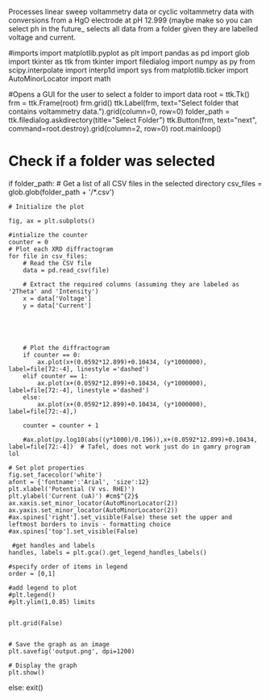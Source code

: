 Processes linear sweep voltammetry data or cyclic voltammetry data with conversions from a HgO electrode at pH 12.999 (maybe make so you can select ph in the future_
selects all data from a folder given they are labelled voltage and current.

#imports
import matplotlib.pyplot as plt
import pandas as pd
import glob
import tkinter as ttk
from tkinter import filedialog
import numpy as py
from scipy.interpolate import interp1d
import sys
from matplotlib.ticker import AutoMinorLocator
import math

    

#Opens a GUI for the user to select a folder to import data
root = ttk.Tk()
frm = ttk.Frame(root)
frm.grid()
ttk.Label(frm, text="Select folder that contains voltammetry data.").grid(column=0, row=0)
folder_path = ttk.filedialog.askdirectory(title="Select Folder")
ttk.Button(frm, text="next", command=root.destroy).grid(column=2, row=0)
root.mainloop()

# Check if a folder was selected
if folder_path:
    # Get a list of all CSV files in the selected directory
    csv_files = glob.glob(folder_path + '/*.csv')

    # Initialize the plot
    
    fig, ax = plt.subplots()
    
    #intialize the counter
    counter = 0
    # Plot each XRD diffractogram
    for file in csv_files:
        # Read the CSV file
        data = pd.read_csv(file)

        # Extract the required columns (assuming they are labeled as '2Theta' and 'Intensity')
        x = data['Voltage']
        y = data['Current']
        
 
        
        

        # Plot the diffractogram
        if counter == 0:
            ax.plot(x+(0.0592*12.899)+0.10434, (y*1000000), label=file[72:-4], linestyle ='dashed')
        elif counter == 1:
            ax.plot(x+(0.0592*12.899)+0.10434, (y*1000000), label=file[72:-4], linestyle ='dashed')
        else:
            ax.plot(x+(0.0592*12.899)+0.10434, (y*1000000), label=file[72:-4],)
        
        counter = counter + 1
            
        #ax.plot(py.log10(abs((y*1000)/0.196)),x+(0.0592*12.899)+0.10434, label=file[72:-4])  # Tafel, does not work just do in gamry program lol

    # Set plot properties
    fig.set_facecolor('white')
    afont = {'fontname':'Arial', 'size':12}
    plt.xlabel('Potential (V vs. RHE)')
    plt.ylabel('Current (uA)') #cm$^{2}$
    ax.xaxis.set_minor_locator(AutoMinorLocator(2))
    ax.yaxis.set_minor_locator(AutoMinorLocator(2))
    #ax.spines['right'].set_visible(False) these set the upper and leftmost borders to invis - formatting choice
    #ax.spines['top'].set_visible(False)
    
     #get handles and labels
    handles, labels = plt.gca().get_legend_handles_labels()

    #specify order of items in legend
    order = [0,1]

    #add legend to plot
    #plt.legend()
    #plt.ylim(1,0.85) limits
    
    
    plt.grid(False)
    

    # Save the graph as an image
    plt.savefig('output.png', dpi=1200)

    # Display the graph
    plt.show()
else:
    exit()

